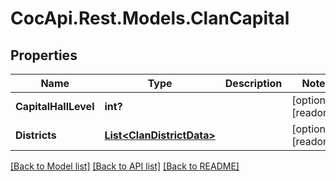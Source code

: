 # CocApi.Rest.Models.ClanCapital

## Properties

Name | Type | Description | Notes
------------ | ------------- | ------------- | -------------
**CapitalHallLevel** | **int?** |  | [optional] [readonly] 
**Districts** | [**List&lt;ClanDistrictData&gt;**](ClanDistrictData.md) |  | [optional] [readonly] 

[[Back to Model list]](../../README.md#documentation-for-models) [[Back to API list]](../../README.md#documentation-for-api-endpoints) [[Back to README]](../../README.md)

